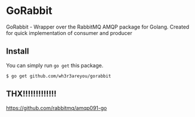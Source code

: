 # GoRabbit

GoRabbit - Wrapper over the RabbitMQ AMQP package for Golang. Created for quick implementation of consumer and producer

## Install  

You can simply run `go get` this package.

```
$ go get github.com/wh3r3areyou/gorabbit
```

## THX!!!!!!!!!!!!!

https://github.com/rabbitmq/amqp091-go